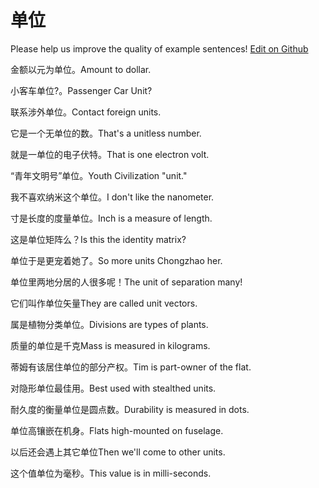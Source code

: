 # 单位

Please help us improve the quality of example sentences! [Edit on Github](https://github.com/jiyushe/jiyu-example-sentence-source/blob/main/chinese/danwei.md)

<p><span class="chinese">金额以元为单位。</span><span class="english">Amount to dollar.</span></p>

<p><span class="chinese">小客车单位?。</span><span class="english">Passenger Car Unit?</span></p>

<p><span class="chinese">联系涉外单位。</span><span class="english">Contact foreign units.</span></p>

<p><span class="chinese">它是一个无单位的数。</span><span class="english">That's a unitless number.</span></p>

<p><span class="chinese">就是一单位的电子伏特。</span><span class="english">That is one electron volt.</span></p>

<p><span class="chinese">“青年文明号”单位。</span><span class="english">Youth Civilization "unit."</span></p>

<p><span class="chinese">我不喜欢纳米这个单位。</span><span class="english">I don't like the nanometer.</span></p>

<p><span class="chinese">寸是长度的度量单位。</span><span class="english">Inch is a measure of length.</span></p>

<p><span class="chinese">这是单位矩阵么？</span><span class="english">Is this the identity matrix?</span></p>

<p><span class="chinese">单位于是更宠着她了。</span><span class="english">So more units Chongzhao her.</span></p>

<p><span class="chinese">单位里两地分居的人很多呢！</span><span class="english">The unit of separation many!</span></p>

<p><span class="chinese">它们叫作单位矢量</span><span class="english">They are called unit vectors.</span></p>

<p><span class="chinese">属是植物分类单位。</span><span class="english">Divisions are types of plants.</span></p>

<p><span class="chinese">质量的单位是千克</span><span class="english">Mass is measured in kilograms.</span></p>

<p><span class="chinese">蒂姆有该居住单位的部分产权。</span><span class="english">Tim is part-owner of the flat.</span></p>

<p><span class="chinese">对隐形单位最佳用。</span><span class="english">Best used with stealthed units.</span></p>

<p><span class="chinese">耐久度的衡量单位是圆点数。</span><span class="english">Durability is measured in dots.</span></p>

<p><span class="chinese">单位高镶嵌在机身。</span><span class="english">Flats high-mounted on fuselage.</span></p>

<p><span class="chinese">以后还会遇上其它单位</span><span class="english">Then we'll come to other units.</span></p>

<p><span class="chinese">这个值单位为毫秒。</span><span class="english">This value is in milli-seconds.</span></p>

